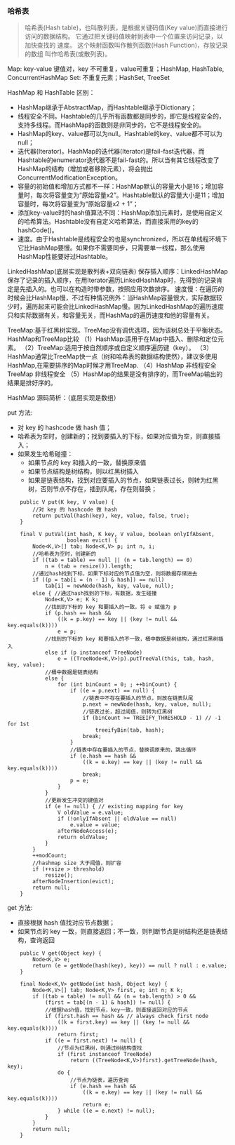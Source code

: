 ### 哈希表

> 哈希表(Hash table)，也叫散列表，是根据关键码值(Key value)而直接进行访问的数据结构。 它通过把关键码值映射到表中一个位置来访问记录，以加快查找的 速度。
  这个映射函数叫作散列函数(Hash Function)，存放记录的数组 叫作哈希表(或散列表)。

Map: key-value 键值对，key 不可重复，value可重复；HashMap, HashTable, ConcurrentHashMap
Set: 不重复元素；HashSet, TreeSet

HashMap 和 HashTable 区别：
- HashMap继承于AbstractMap，而Hashtable继承于Dictionary；
- 线程安全不同。Hashtable的几乎所有函数都是同步的，即它是线程安全的，支持多线程。而HashMap的函数则是非同步的，它不是线程安全的。
- HashMap的key、value都可以为null。Hashtable的key、value都不可以为null；
- 迭代器(Iterator)。HashMap的迭代器(Iterator)是fail-fast迭代器，而Hashtable的enumerator迭代器不是fail-fast的。所以当有其它线程改变了HashMap的结构（增加或者移除元素），将会抛出ConcurrentModificationException。
- 容量的初始值和增加方式都不一样：HashMap默认的容量大小是16；增加容量时，每次将容量变为“原始容量x2”。Hashtable默认的容量大小是11；增加容量时，每次将容量变为“原始容量x2 + 1”；
- 添加key-value时的hash值算法不同：HashMap添加元素时，是使用自定义的哈希算法。Hashtable没有自定义哈希算法，而直接采用的key的hashCode()。
- 速度。由于Hashtable是线程安全的也是synchronized，所以在单线程环境下它比HashMap要慢。如果你不需要同步，只需要单一线程，那么使用HashMap性能要好过Hashtable。

LinkedHashMap(底层实现是散列表+双向链表)
保存插入顺序：LinkedHashMap保存了记录的插入顺序，在用Iterator遍历LinkedHashMap时，先得到的记录肯定是先插入的。也可以在构造时带参数，按照应用次数排序。
速度慢：在遍历的时候会比HashMap慢，不过有种情况例外：当HashMap容量很大，实际数据较少时，遍历起来可能会比LinkedHashMap慢。因为LinkedHashMap的遍历速度只和实际数据有关，和容量无关，而HashMap的遍历速度和他的容量有关。

TreeMap:基于红黑树实现。TreeMap没有调优选项，因为该树总处于平衡状态。
HashMap和TreeMap比较
（1）HashMap:适用于在Map中插入、删除和定位元素。
（2）TreeMap:适用于按自然顺序或自定义顺序遍历键（key）。
（3）HashMap通常比TreeMap快一点（树和哈希表的数据结构使然），建议多使用HashMap,在需要排序的Map时候才用TreeMap.
（4）HashMap 非线程安全 TreeMap 非线程安全
（5）HashMap的结果是没有排序的，而TreeMap输出的结果是排好序的。

HashMap 源码简析：（底层实现是数组）

put 方法:

- 对 key 的 hashcode 做 hash 值；
- 哈希表为空时，创建新的；找到要插入的下标，如果对应值为空，则直接插入；
- 如果发生哈希碰撞：
    - 如果节点的 key 和插入的一致，替换原来值
    - 如果节点结构是树结构，则以红黑树插入
    - 如果是链表结构，找到对应要插入的节点，如果链表过长，则转为红黑树，否则节点不存在，插到队尾，存在则替换；
```$java
    public V put(K key, V value) {
        //对 key 的 hashcode 做 hash 
        return putVal(hash(key), key, value, false, true);
    }

    final V putVal(int hash, K key, V value, boolean onlyIfAbsent,
                   boolean evict) {
        Node<K,V>[] tab; Node<K,V> p; int n, i;
        //哈希表为空时，创建新的
        if ((tab = table) == null || (n = tab.length) == 0)
            n = (tab = resize()).length;
        //通过hash找到下标，如果下标对应的节点值为空，则将数据存储进去
        if ((p = tab[i = (n - 1) & hash]) == null)
            tab[i] = newNode(hash, key, value, null);
        else { //通过hash找到的下标，有数据，发生碰撞
            Node<K,V> e; K k;
            //找到的下标的 key 和要插入的一致，将 e 赋值为 p
            if (p.hash == hash &&
                ((k = p.key) == key || (key != null && key.equals(k))))
                e = p;
            //找到的下标的 key 和要插入的不一致，桶中数据是树结构，通过红黑树插入
            else if (p instanceof TreeNode)
                e = ((TreeNode<K,V>)p).putTreeVal(this, tab, hash, key, value);
            //桶中数据是链表结构
            else {
                for (int binCount = 0; ; ++binCount) {
                    if ((e = p.next) == null) {
                        //链表中不存在要插入的节点，则放在链表队尾
                        p.next = newNode(hash, key, value, null);
                        //链表过长，超过阈值，则转为红黑树
                        if (binCount >= TREEIFY_THRESHOLD - 1) // -1 for 1st
                            treeifyBin(tab, hash);
                        break;
                    }
                    //链表中存在要插入的节点，替换调原来的，跳出循环
                    if (e.hash == hash &&
                        ((k = e.key) == key || (key != null && key.equals(k))))
                        break;
                    p = e;
                }
            }
            //更新发生冲突的键值对
            if (e != null) { // existing mapping for key
                V oldValue = e.value;
                if (!onlyIfAbsent || oldValue == null)
                    e.value = value;
                afterNodeAccess(e);
                return oldValue;
            }
        }
        ++modCount;
        //hashmap size 大于阈值，则扩容
        if (++size > threshold)
            resize();
        afterNodeInsertion(evict);
        return null;
    }

```

get 方法:

- 直接根据 hash 值找对应节点数据；
- 如果节点的 key 一致，则直接返回；不一致，则判断节点是树结构还是链表结构，查询返回

```$java
    public V get(Object key) {
        Node<K,V> e;
        return (e = getNode(hash(key), key)) == null ? null : e.value;
    }

    final Node<K,V> getNode(int hash, Object key) {
        Node<K,V>[] tab; Node<K,V> first, e; int n; K k;
        if ((tab = table) != null && (n = tab.length) > 0 &&
            (first = tab[(n - 1) & hash]) != null) {
            //根据hash值，找到节点，key一致，则直接返回对应的节点
            if (first.hash == hash && // always check first node
                ((k = first.key) == key || (key != null && key.equals(k))))
                return first;
            if ((e = first.next) != null) {
                //节点为红黑树，则通过树结构查找
                if (first instanceof TreeNode)
                    return ((TreeNode<K,V>)first).getTreeNode(hash, key);
                do {
                    //节点为链表，遍历查询
                    if (e.hash == hash &&
                        ((k = e.key) == key || (key != null && key.equals(k))))
                        return e;
                } while ((e = e.next) != null);
            }
        }
        return null;
    }
```
